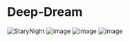 # Deep-Dream


![StaryNight](https://user-images.githubusercontent.com/108759490/187926148-8097b3a5-20df-4ab7-95eb-7869fcf55da6.jpg)
![image](https://user-images.githubusercontent.com/108759490/187926430-62721db4-bb32-4654-bc73-b62f64d26845.png)
![image](https://user-images.githubusercontent.com/108759490/187926485-f67f423c-c45c-4cab-9a9b-bd07ed18222e.png)
![image](https://user-images.githubusercontent.com/108759490/187926564-c3a567c6-98c6-4b66-a782-1a0a349b4d77.png)
